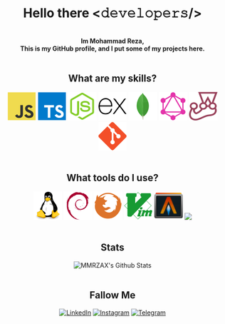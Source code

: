 <div id="Hello" align="center">
<h1> Hello there <𝚍𝚎𝚟𝚎𝚕𝚘𝚙𝚎𝚛𝚜/></h1>
</div>

<!--
<div id="MyFuckingWords" align="center">
<h3>Drink Coffee, Be Happy, Don't Forget To Code</h3>
</div>
-->

<br>

<div id="Me" align="center">
<strong>Im Mohammad Reza,<br>This is my GitHub profile, and I put some of my projects here.</strong>
</div>

<br>

<div id="Skills" align="center">
<h2>What are my skills?</h2>
<a href="https://www.ecma-international.org"><img src="https://github.com/devicons/devicon/blob/master/icons/javascript/javascript-original.svg" width="64px"></a>
<a href="https://www.typescriptlang.org/"><img src="https://github.com/devicons/devicon/blob/master/icons/typescript/typescript-original.svg" width="64px"></a>
<a href="https://nodejs.org/en/"><img src="https://github.com/devicons/devicon/blob/master/icons/nodejs/nodejs-original.svg" width="64px"></a>
<a href="https://expressjs.com/"><img src="https://github.com/devicons/devicon/blob/master/icons/express/express-original.svg" width="64px"></a>
<a href="https://www.mongodb.com/"><img src="https://github.com/devicons/devicon/blob/master/icons/mongodb/mongodb-original.svg" width="64px"></a>
<a href="https://graphql.org/"><img src="https://github.com/devicons/devicon/blob/master/icons/graphql/graphql-plain.svg" width="64px"></a>
<a href="https://jestjs.io/"><img src="https://github.com/devicons/devicon/blob/master/icons/jest/jest-plain.svg" width="64px"></a>
<a href="https://git-scm.com/"><img src="https://github.com/devicons/devicon/blob/master/icons/git/git-original.svg" width="64px"></a>
</div>

<br>

<div id="Tools" align="center">
<h2>What tools do I use?</h2>
<a href="https://www.linux.org"><img src="https://github.com/devicons/devicon/blob/master/icons/linux/linux-original.svg" width="64px"></a>
<a href="https://www.debian.org/"><img src="https://github.com/devicons/devicon/blob/master/icons/debian/debian-original.svg" width="64px"></a>
<a href="https://www.mozilla.org/en-US/firefox/"><img src="https://github.com/devicons/devicon/blob/master/icons/firefox/firefox-plain.svg" width="64px"></a>
<a href="https://www.vim.org"><img src="https://github.com/devicons/devicon/blob/master/icons/vim/vim-plain.svg" width="64px"></a>
<a href="https://alacritty.org"><img src="https://raw.githubusercontent.com/alacritty/alacritty/master/extra/logo/compat/alacritty-term%2Bscanlines.png" width="64px"></a>
<a href="https://github.com/tmux/tmux/"><img src="https://github.com/tmux/tmux/blob/master/logo/tmux-logomark.svg" width="64px"></a>
</div>

<br>

<div id="Stats" align=center>
<h2>Stats</h2>
<img align="center" src="https://github-readme-stats.vercel.app/api?username=mmrzax&include_all_commits=true&count_private=true&show_icons=true&line_height=20&title_color=7A7ADB&icon_color=2234AE&text_color=D3D3D3&bg_color=0,000000,130F40" alt="MMRZAX's Github Stats">
</div>

<br>

<div id="social" align="center">
<h2>Fallow Me</h2>
<a href="https://www.linkedin.com/in/mmrza" target="_blank"><img src="https://img.shields.io/badge/-LinkedIn-9cf?&style=flat-square&logo=linkedin&logoColor=white" alt="LinkedIn"></a>
<a href="https://www.instagram.com/mmrza_mad" target="_blank"><img src="https://img.shields.io/badge/-Instagram-ff69b4?&style=flat-square&logo=instagram&logoColor=white" alt="Instagram"></a>
<a href="https://t.me/Bialetti" target="_blank"><img src="https://img.shields.io/badge/-Telegram-blue?&style=flat-square&logo=telegram&logoColor=blue" alt="Telegram"></a>
</div>


